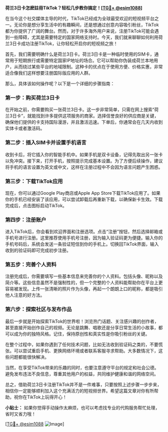 **荷兰3日卡怎麽註冊TikTok？轻松几步教你搞定！[[TG💪+ @esim1088](https://t.me/s/esim1088)]**

在当今这个社交媒体主导的时代，TikTok已经成为全球最受欢迎的短视频平台之一。无论你是想分享生活中的有趣瞬间，还是想通过创意内容吸引粉丝，TikTok都为你提供了广阔的舞台。然而，对于许多海外用户来说，注册TikTok可能会遇到一些障碍，尤其是需要特定的国家网络支持时。今天，我们就来聊聊如何利用荷兰3日卡成功注册TikTok，让你轻松开启你的短视频之旅！

首先，我们需要明确什么是荷兰3日卡。荷兰3日卡是一种临时使用的SIM卡，通常用于短期旅行或需要特定国家IP地址的场合。它可以帮助你伪装成荷兰本地用户，从而绕过某些平台的地域限制。这种卡的优点在于使用方便、价格实惠，非常适合像我们这样想要注册国际版应用的人群。

那么，具体该如何操作呢？以下是一个详细的步骤指南：

### 第一步：购买荷兰3日卡

在开始之前，你需要购买一张荷兰3日卡。这一步非常简单，只需在网上搜索“荷兰3日卡”，就能找到许多提供这项服务的商家。选择信誉良好的供应商是关键，确保他们提供的卡支持国际漫游，并且激活迅速。下单后，你通常会在几天内收到实体卡或者激活码。

### 第二步：插入SIM卡并设置手机语言

收到卡后，将它插入你的智能手机中。如果手机是双卡设备，记得先取出另一张卡以免冲突。接下来，打开手机，按照提示完成基本设置。为了方便后续操作，建议将手机的语言设置为英文或中文，这样在注册过程中不会因为语言问题产生困惑。

### 第三步：下载TikTok应用

现在，你可以通过Google Play商店或Apple App Store下载TikTok应用了。如果你的手机已经安装了该应用，可以尝试卸载后再重新下载，以确保新卡生效。下载完成后，点击图标启动TikTok。

### 第四步：注册账户

进入TikTok后，你会看到欢迎界面和注册选项。点击“注册”按钮，然后选择邮箱或手机号进行注册。这里推荐使用手机号注册，因为输入验证码更为便捷。输入你的手机号码后，系统会发送一条验证短信到你的手机上。切换回TikTok界面，输入收到的验证码即可完成初步注册。

### 第五步：完善个人资料

注册完成后，你需要填写一些基本信息来完善你的个人资料。包括头像、昵称以及简介等。这些信息虽然不是强制性的，但一个完整的个人资料能帮助你在平台上更容易被发现。上传一张清晰的照片作为头像，再起一个朗朗上口的昵称，都是吸引他人注意的好方法。

### 第六步：探索社区与发布作品

最后一步就是开始探索TikTok的世界啦！浏览热门话题、关注感兴趣的创作者，甚至直接开始创作自己的视频。无论是跳舞、唱歌还是分享日常生活的小故事，都可以成为你的独特风格。记住，保持原创性和真实性是你吸引粉丝的关键。

在整个过程中，如果你遇到了任何技术问题，比如无法收到验证码之类的，不要慌张。可以尝试重启手机、更换网络环境或者联系客服寻求帮助。大多数情况下，这些问题都能很快解决。

当然，在享受TikTok带来的乐趣的同时，也要注意遵守平台的规定和社会公德。避免发布违法不良信息，尊重其他用户的权益，共同维护健康和谐的网络空间。

总之，借助荷兰3日卡注册TikTok并不是一件难事，只要按照上述步骤一步步来，相信你一定能够顺利加入这个充满活力的短视频世界。希望这篇文章对你有所帮助，祝你在TikTok上玩得开心！

**小贴士：** 如果你觉得手动操作太麻烦，也可以考虑找专业的代购服务帮忙处理，省时又省力哦！

[[TG💪+ @esim1088](https://t.me/s/esim1088) ![Image](https://i.postimg.cc/4NQfJmqS/Snipaste-2025-05-13-00-14-12.png)]